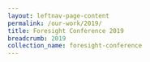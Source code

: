 ```yaml
---
layout: leftnav-page-content
permalink: /our-work/2019/ 
title: Foresight Conference 2019
breadcrumb: 2019
collection_name: foresight-conference
---
```


